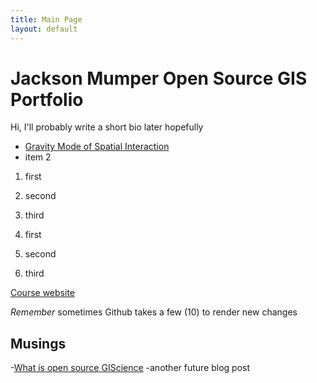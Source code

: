 ```yaml
---
title: Main Page
layout: default
---
```


# Jackson Mumper Open Source GIS Portfolio
Hi, I'll probably write a short bio later hopefully

- [Gravity Mode of Spatial Interaction](gravity/gravity.md)
- item 2

1. first
2. second
3. third

1. first
1. second
1. third

[Course website](https://gis4dev.github.io/)

_Remember_ sometimes Github takes a few (10) to render new changes

## Musings 

-[What is open source GIScience](musings/open-source.md)
-another future blog post